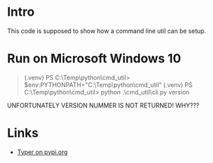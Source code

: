 # Intro

This code is supposed to show how a command line util can be setup.

# Run on Microsoft Windows 10

> (.venv) PS C:\Temp\python\cmd_util> $env:PYTHONPATH="C:\Temp\python\cmd_util"
> (.venv) PS C:\Temp\python\cmd_util> python .\cmd_util\cli.py version

UNFORTUNATELY VERSION NUMMER IS NOT RETURNED! WHY???

# Links

- [Typer on pypi.org](https://pypi.org/project/typer)
